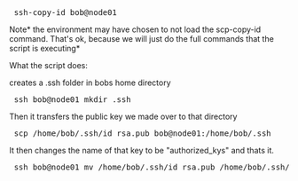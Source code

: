 <pre> ssh-copy-id bob@node01 </pre>

Note* the environment may have chosen to not load the scp-copy-id command. That's ok, because we will just do the full commands that the script is executing*

What the script does:

creates a .ssh folder in bobs home directory
<pre> ssh bob@node01 mkdir .ssh </pre>

Then it transfers the public key we made over to that directory
<pre> scp /home/bob/.ssh/id_rsa.pub bob@node01:/home/bob/.ssh </pre>

It then changes the name of that key to be "authorized_kys" and thats it. 
<pre> ssh bob@node01 mv /home/bob/.ssh/id_rsa.pub /home/bob/.ssh/authorized_keys </pre>
